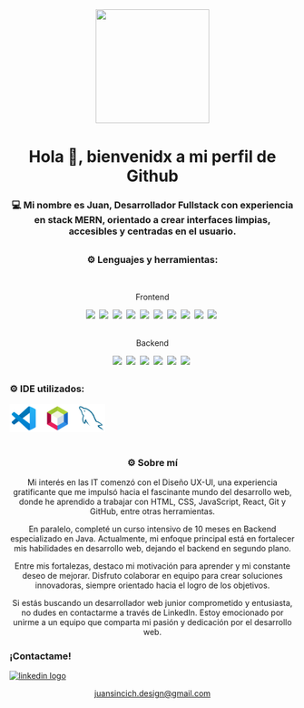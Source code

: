 <div id="header" align="center">
    <img src=https://media.giphy.com/media/YzEs1QSmn9HlzNeO7u/giphy.gif width="200" height="200"/>
    <h1 align="center">Hola 👋, bienvenidx a mi perfil de Github</h1>
    <h3 align="center" >💻 Mi nombre es Juan, Desarrollador Fullstack con experiencia en stack MERN, orientado a crear interfaces limpias, accesibles y centradas en el usuario.</h3>
</div>
<h2></h2>
<div align="left" >  
    <h3 align="center">⚙ Lenguajes y herramientas:</h3> 
  <br />   
    <div align="center">
        <p>Frontend</p>
        <img src=https://skillicons.dev/icons?i=html height="50"/>&nbsp;
        <img src=https://skillicons.dev/icons?i=css height="50"/>&nbsp;
        <img src=https://skillicons.dev/icons?i=sass height="50"/>&nbsp;
        <img src=https://skillicons.dev/icons?i=js height="50"/>&nbsp;
        <img src=https://skillicons.dev/icons?i=ts height="50"/>&nbsp;
        <img src=https://skillicons.dev/icons?i=bootstrap height="50"/>&nbsp;
        <img src=https://skillicons.dev/icons?i=react height="50"/>&nbsp;
        <img src=https://skillicons.dev/icons?i=vite height="50"/>&nbsp;
        <img src=https://skillicons.dev/icons?i=materialui height="50"/>&nbsp;
        <img src=https://skillicons.dev/icons?i=tailwind height="50"/>&nbsp;       
    </div>
      <br />  
    <div align="center">
        <p>Backend</p>
        <img src=https://skillicons.dev/icons?i=nodejs height="50"/>&nbsp;
        <img src=https://skillicons.dev/icons?i=express height="50"/>&nbsp;
        <img src=https://skillicons.dev/icons?i=mongodb height="50"/>&nbsp;
        <img src=https://skillicons.dev/icons?i=postman height="50"/>&nbsp;
        <img src=https://skillicons.dev/icons?i=java height="50"/>&nbsp;
        <img src=https://skillicons.dev/icons?i=mysql height="50"/>&nbsp;
<h2 align="center"></h3>
<div align="left">
    <h3>⚙ IDE utilizados:</h3>
    <div> 
        <img src="https://github.com/JuanSincich/JuanSincich/blob/main/idesGithub.png" title="Git" **alt="Git" height="50"/>
      </div>
</div>
<br />
<h5>  </h5>
<h3>⚙ Sobre mí</h3>
<p>Mi interés en las IT comenzó con el Diseño UX-UI, una experiencia gratificante que me impulsó hacia el fascinante mundo del desarrollo web, donde he aprendido a trabajar con HTML, CSS, JavaScript, React, Git y GitHub, entre otras herramientas.</p>
<p>En paralelo, completé un curso intensivo de 10 meses en Backend especializado en Java. Actualmente, mi enfoque principal está en fortalecer mis habilidades en desarrollo web, dejando el backend en segundo plano.</p>

<p>Entre mis fortalezas, destaco mi motivación para aprender y mi constante deseo de mejorar. Disfruto colaborar en equipo para crear soluciones innovadoras, siempre orientado hacia el logro de los objetivos.</p>

<p>Si estás buscando un desarrollador web junior comprometido y entusiasta, no dudes en contactarme a través de LinkedIn. Estoy emocionado por unirme a un equipo que comparta mi pasión y dedicación por el desarrollo web.</p>

<h5>  </h5>
<div align="left" >
    <h3>¡Contactame!</h3>
  <a href="https://linkedin.com/in/juan-sincich-219310245" target="_blank">
    <img src="https://img.shields.io/static/v1?message=LinkedIn&logo=linkedin&label=&color=0077B5&logoColor=white&labelColor=&style=for-the-badge" height="35" alt="linkedin logo"  />
</div>

juansincich.design@gmail.com 
  

<!--
**JuanSincich/JuanSincich** is a ✨ _special_ ✨ repository because its `README.md` (this file) appears on your GitHub profile.

Here are some ideas to get you started:

- 🔭 I’m currently working on ...
- 🌱 I’m currently learning ...
- 👯 I’m looking to collaborate on ...
- 🤔 I’m looking for help with ...
- 💬 Ask me about ...
- 📫 How to reach me: ...
- 😄 Pronouns: ...
- ⚡ Fun fact: ...
-->
